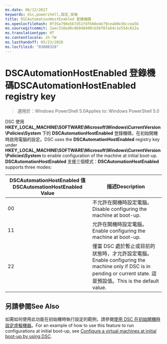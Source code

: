 ```yaml
---
ms.date: 06/12/2017
keywords: dsc,powershell,設定,安裝
title: DSCAutomationHostEnabled 登錄機碼
ms.openlocfilehash: 0f35a798e5b7d51fdfb66e4e79ceab0e36ccea5b
ms.sourcegitcommit: 2aec310ad0c0b048400cb56f6fa64c1e554c812a
ms.translationtype: HT
ms.contentlocale: zh-TW
ms.lasthandoff: 05/23/2020
ms.locfileid: "83808328"
---
```

# <a name="dscautomationhostenabled-registry-key"></a><span data-ttu-id="18bd8-103">DSCAutomationHostEnabled 登錄機碼</span><span class="sxs-lookup"><span data-stu-id="18bd8-103">DSCAutomationHostEnabled registry key</span></span>

> <span data-ttu-id="18bd8-104">適用於：Windows PowerShell 5.0</span><span class="sxs-lookup"><span data-stu-id="18bd8-104">Applies to: Windows PowerShell 5.0</span></span>

<span data-ttu-id="18bd8-105">DSC 使用 **HKEY_LOCAL_MACHINE\SOFTWARE\Microsoft\Windows\CurrentVersion\Policies\System** 下的 **DSCAutomationHostEnabled** 登錄機碼，在初始開機時啟用電腦的設定。</span><span class="sxs-lookup"><span data-stu-id="18bd8-105">DSC uses the **DSCAutomationHostEnabled** registry key under **HKEY_LOCAL_MACHINE\SOFTWARE\Microsoft\Windows\CurrentVersion\Policies\System** to enable configuration of the machine at initial boot-up.</span></span>
<span data-ttu-id="18bd8-106">**DSCAutomationHostEnabled** 支援三個模式：</span><span class="sxs-lookup"><span data-stu-id="18bd8-106">**DSCAutomationHostEnabled** supports three modes:</span></span>

|  <span data-ttu-id="18bd8-107">DSCAutomationHostEnabled 值</span><span class="sxs-lookup"><span data-stu-id="18bd8-107">DSCAutomationHostEnabled Value</span></span>  |  <span data-ttu-id="18bd8-108">描述</span><span class="sxs-lookup"><span data-stu-id="18bd8-108">Description</span></span>   |
|---|---|
<span data-ttu-id="18bd8-109">0</span><span class="sxs-lookup"><span data-stu-id="18bd8-109">0</span></span> | <span data-ttu-id="18bd8-110">不允許在開機時設定電腦。</span><span class="sxs-lookup"><span data-stu-id="18bd8-110">Disable configuring the machine at boot-up.</span></span> |
<span data-ttu-id="18bd8-111">1</span><span class="sxs-lookup"><span data-stu-id="18bd8-111">1</span></span> | <span data-ttu-id="18bd8-112">允許在開機時設定電腦。</span><span class="sxs-lookup"><span data-stu-id="18bd8-112">Enable configuring the machine at boot-up.</span></span> |
<span data-ttu-id="18bd8-113">2</span><span class="sxs-lookup"><span data-stu-id="18bd8-113">2</span></span> | <span data-ttu-id="18bd8-114">僅當 DSC 處於暫止或目前的狀態時，才允許設定電腦。</span><span class="sxs-lookup"><span data-stu-id="18bd8-114">Enable configuring the machine only if DSC is in pending or current state.</span></span> <span data-ttu-id="18bd8-115">這是預設值。</span><span class="sxs-lookup"><span data-stu-id="18bd8-115">This is the default value.</span></span> |

## <a name="see-also"></a><span data-ttu-id="18bd8-116">另請參閱</span><span class="sxs-lookup"><span data-stu-id="18bd8-116">See Also</span></span>

<span data-ttu-id="18bd8-117">如需如何使用此功能在初始機時執行設定的範例，請參閱[使用 DSC 在初始開機時設定虛擬機器](bootstrapDsc.md)。</span><span class="sxs-lookup"><span data-stu-id="18bd8-117">For an example of how to use this feature to run configurations at initial boot-up, see [Configure a virtual machines at initial boot-up by using DSC](bootstrapDsc.md).</span></span>
